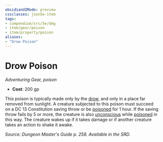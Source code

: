 ```yaml
---
obsidianUIMode: preview
cssclasses: json5e-item
tags:
- compendium/src/5e/dmg
- item/gear/poison
- item/property/poison
aliases: 
- "Drow Poison"
---
```

# Drow Poison
*Adventuring Gear, poison*  

- **Cost**: 200 gp

This poison is typically made only by the [drow](compendium/bestiary/humanoid/drow.md), and only in a place far removed from sunlight. A creature subjected to this poison must succeed on a DC 13 Constitution saving throw or be [poisoned](rules/conditions.md#poisoned) for 1 hour. If the saving throw fails by 5 or more, the creature is also [unconscious](rules/conditions.md#unconscious) while [poisoned](rules/conditions.md#poisoned) in this way. The creature wakes up if it takes damage or if another creature takes an action to shake it awake.

*Source: Dungeon Master's Guide p. 258. Available in the SRD.*